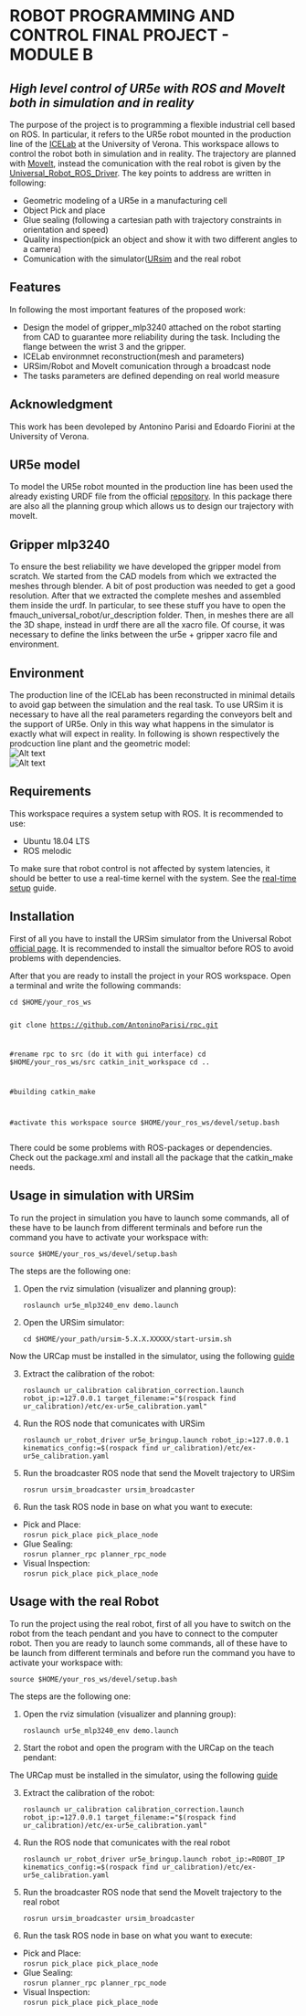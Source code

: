 <h1 class="code-line" data-line-start=0 data-line-end=1 ><a id="ROBOT_PROGRAMMING_AND_CONTROL_FINAL_PROJECT__MODULE_B_0"></a>ROBOT PROGRAMMING AND CONTROL FINAL PROJECT - MODULE B</h1>
<h2 class="code-line" data-line-start=2 data-line-end=3 ><a id="_High_level_control_of_UR5e_with_ROS_and_MoveIt_both_in_simulation_and_in_reality__2"></a><em>High level control of UR5e with ROS and MoveIt both in simulation and in reality</em></h2>
<p class="has-line-data" data-line-start="4" data-line-end="5">The purpose of the project is to programming a flexible industrial cell based on ROS. In particular, it refers to the UR5e robot mounted in the production line of the <a href="https://www.icelab.di.univr.it/">ICELab</a> at the University of Verona. This workspace allows to control the robot both in simulation and in reality. The trajectory are planned with <a href="https://moveit.ros.org/">MoveIt</a>, instead the comunication with the real robot is given by the <a href="https://github.com/UniversalRobots/Universal_Robots_ROS_Driver">Universal_Robot_ROS_Driver</a>. The key points to address are written in following:</p>
<ul>
<li class="has-line-data" data-line-start="6" data-line-end="7">Geometric modeling of a UR5e in a manufacturing cell</li>
<li class="has-line-data" data-line-start="7" data-line-end="8">Object Pick and place</li>
<li class="has-line-data" data-line-start="8" data-line-end="9">Glue sealing (following a cartesian path with trajectory constraints in orientation and speed)</li>
<li class="has-line-data" data-line-start="9" data-line-end="10">Quality inspection(pick an object and show it with two different angles to a camera)</li>
<li class="has-line-data" data-line-start="10" data-line-end="12">Comunication with the simulator(<a href="https://www.universal-robots.com/download/?query=">URsim</a> and the real robot</li>
</ul>
<h2 class="code-line" data-line-start=12 data-line-end=13 ><a id="Features_12"></a>Features</h2>
<p class="has-line-data" data-line-start="14" data-line-end="15">In following the most important features of the proposed work:</p>
<ul>
<li class="has-line-data" data-line-start="16" data-line-end="17">Design the model of gripper_mlp3240 attached on the robot starting from CAD to guarantee more reliability during the task. Including the flange between the wrist 3 and the gripper.</li>
<li class="has-line-data" data-line-start="17" data-line-end="18">ICELab environmnet reconstruction(mesh and parameters)</li>
<li class="has-line-data" data-line-start="18" data-line-end="19">URSim/Robot and MoveIt comunication through a broadcast node</li>
<li class="has-line-data" data-line-start="19" data-line-end="21">The tasks parameters are defined  depending on real world measure</li>
</ul>
<h2 class="code-line" data-line-start=21 data-line-end=22 ><a id="Acknowledgment_21"></a>Acknowledgment</h2>
<p class="has-line-data" data-line-start="22" data-line-end="23">This work has been devoleped by Antonino Parisi and Edoardo Fiorini at the University of Verona.</p>
<h2 class="code-line" data-line-start=24 data-line-end=25 ><a id="UR5e_model_24"></a>UR5e model</h2>
<p class="has-line-data" data-line-start="26" data-line-end="27">To model the UR5e robot mounted in the production line has been used the already existing URDF file from the official <a href="https://github.com/ros-industrial/universal_robot">repository</a>. In this package there are also all the planning group which allows us to design our trajectory with moveIt.</p>
<h2 class="code-line" data-line-start=27 data-line-end=28 ><a id="Gripper_mlp3240_27"></a>Gripper mlp3240</h2>
<p class="has-line-data" data-line-start="29" data-line-end="30">To ensure the best reliability we have developed the gripper model from scratch. We started from the CAD models from which we extracted the meshes through blender. A bit of post production was needed to get a good resolution. After that we extracted the complete meshes and assembled them inside the urdf. In particular, to see these stuff you have to open the fmauch_universal_robot/ur_description folder. Then, in meshes there are all the 3D shape, instead in urdf there are all the xacro file. Of course, it was necessary to define the links between the ur5e + gripper xacro file and environment.</p>
<h2 class="code-line" data-line-start=30 data-line-end=31 ><a id="Environment_30"></a>Environment</h2>
<p class="has-line-data" data-line-start="31" data-line-end="34">The production line of the ICELab has been reconstructed in minimal details to avoid gap between the simulation and the real task. To use URSim it is necessary to have all the real parameters regarding the conveyors belt and the support of UR5e. Only in this way what happens in the simulator is exactly what will expect in reality. In following is shown respectively the prodcuction line plant and the geometric model:<br>
<img src="image/modelloIceLab.png?raw=true" alt="Alt text" title="Production Line"><br> 
<img src="https://www.artemedialab.it/wp-content/uploads/2019/04/immagini-sfondo-1-700x400.jpg?aw=true" alt="Alt text" title="Geometric Model"></p>
<h2 class="code-line" data-line-start=36 data-line-end=37 ><a id="Requirements_36"></a>Requirements</h2>
<p class="has-line-data" data-line-start="38" data-line-end="39">This workspace requires a system setup with ROS. It is recommended to use:</p>
<ul>
<li class="has-line-data" data-line-start="40" data-line-end="41">Ubuntu 18.04 LTS</li>
<li class="has-line-data" data-line-start="41" data-line-end="43">ROS melodic</li>
</ul>
<p class="has-line-data" data-line-start="43" data-line-end="44">To make sure that robot control is not affected by system latencies, it should be better to use a real-time kernel with the system. See the <a href="https://github.com/UniversalRobots/Universal_Robots_ROS_Driver/blob/master/ur_robot_driver/doc/real_time.md">real-time setup</a> guide.</p>
<h2 class="code-line" data-line-start=45 data-line-end=46 ><a id="Installation_45"></a>Installation</h2>
<p class="has-line-data" data-line-start="47" data-line-end="48">First of all you have to install the URSim simulator from the Universal Robot <a href="https://www.universal-robots.com/download/software-e-series/simulator-linux/offline-simulator-e-series-ur-sim-for-linux-5110/">official page</a>. It is recommended to install the simualtor before ROS to avoid problems with dependencies.</p>
<p class="has-line-data" data-line-start="49" data-line-end="50">After that you are ready to install the project in your ROS workspace. Open a terminal and write the following commands:</p>
<pre><code class="has-line-data" data-line-start="52" data-line-end="67">cd $HOME/your_ros_ws

git clone https://github.com/AntoninoParisi/rpc.git

#rename rpc to src (do it with gui interface)
cd $HOME/your_ros_ws/src
catkin_init_workspace
cd ..

#building
catkin_make

#activate this workspace
source $HOME/your_ros_ws/devel/setup.bash
</code></pre>
<p class="has-line-data" data-line-start="68" data-line-end="69">There could be some problems with ROS-packages or dependencies. Check out the package.xml and install all the package that the catkin_make needs.</p>
<h2 class="code-line" data-line-start=70 data-line-end=71 ><a id="Usage_in_simulation_with_URSim_70"></a>Usage in simulation with URSim</h2>
<p class="has-line-data" data-line-start="72" data-line-end="73">To run the project in simulation you have to launch some commands, all of these have to be launch from different terminals and before run the command you have to activate your workspace with:</p>
<pre><code class="has-line-data" data-line-start="75" data-line-end="77">source $HOME/your_ros_ws/devel/setup.bash
</code></pre>
<p class="has-line-data" data-line-start="78" data-line-end="79">The steps are the following one:</p>
<ol>
<li class="has-line-data" data-line-start="80" data-line-end="84">
<p class="has-line-data" data-line-start="80" data-line-end="81">Open the rviz simulation (visualizer and planning group):</p>
<p class="has-line-data" data-line-start="82" data-line-end="83"><code>roslaunch ur5e_mlp3240_env demo.launch</code></p>
</li>
<li class="has-line-data" data-line-start="84" data-line-end="88">
<p class="has-line-data" data-line-start="84" data-line-end="85">Open the URSim simulator:</p>
<p class="has-line-data" data-line-start="86" data-line-end="87"><code>cd $HOME/your_path/ursim-5.X.X.XXXXX/start-ursim.sh</code></p>
</li>
</ol>
<p class="has-line-data" data-line-start="88" data-line-end="89">Now the URCap must be installed in the simulator, using the following <a href="https://github.com/UniversalRobots/Universal_Robots_ROS_Driver/blob/master/ur_robot_driver/doc/install_urcap_e_series.md">guide</a></p>
<ol start="3">
<li class="has-line-data" data-line-start="89" data-line-end="92">
<p class="has-line-data" data-line-start="89" data-line-end="90">Extract the calibration of the robot:</p>
<p class="has-line-data" data-line-start="91" data-line-end="92"><code>roslaunch ur_calibration calibration_correction.launch robot_ip:=127.0.0.1 target_filename:=&quot;$(rospack find ur_calibration)/etc/ex-ur5e_calibration.yaml&quot;</code></p>
</li>
<li class="has-line-data" data-line-start="92" data-line-end="95">
<p class="has-line-data" data-line-start="92" data-line-end="93">Run the ROS node that comunicates with URSim</p>
<p class="has-line-data" data-line-start="94" data-line-end="95"><code>roslaunch ur_robot_driver ur5e_bringup.launch robot_ip:=127.0.0.1 kinematics_config:=$(rospack find ur_calibration)/etc/ex-ur5e_calibration.yaml</code></p>
</li>
<li class="has-line-data" data-line-start="95" data-line-end="99">
<p class="has-line-data" data-line-start="95" data-line-end="96">Run the broadcaster ROS node that send the MoveIt trajectory to URSim</p>
<p class="has-line-data" data-line-start="97" data-line-end="98"><code>rosrun ursim_broadcaster ursim_broadcaster</code></p>
</li>
<li class="has-line-data" data-line-start="99" data-line-end="100">
<p class="has-line-data" data-line-start="99" data-line-end="100">Run the task ROS node in base on what you want to execute:</p>
</li>
</ol>
<ul>
<li class="has-line-data" data-line-start="100" data-line-end="102">Pick and Place:<br>
<code>rosrun pick_place pick_place_node</code></li>
<li class="has-line-data" data-line-start="102" data-line-end="104">Glue Sealing:<br>
<code>rosrun planner_rpc planner_rpc_node</code></li>
<li class="has-line-data" data-line-start="104" data-line-end="107">Visual Inspection:<br>
<code>rosrun pick_place pick_place_node</code></li>
</ul>
<h2 class="code-line" data-line-start=107 data-line-end=108 ><a id="Usage_with_the_real_Robot_107"></a>Usage with the real Robot</h2>
<p class="has-line-data" data-line-start="109" data-line-end="110">To run the project using the real robot, first of all you have to switch on the robot from the teach pendant and you have to connect to the computer robot. Then you are ready to launch some commands, all of these have to be launch from different terminals and before run the command you have to activate your workspace with:</p>
<pre><code class="has-line-data" data-line-start="112" data-line-end="114">source $HOME/your_ros_ws/devel/setup.bash
</code></pre>
<p class="has-line-data" data-line-start="115" data-line-end="116">The steps are the following one:</p>
<ol>
<li class="has-line-data" data-line-start="117" data-line-end="121">
<p class="has-line-data" data-line-start="117" data-line-end="118">Open the rviz simulation (visualizer and planning group):</p>
<p class="has-line-data" data-line-start="119" data-line-end="120"><code>roslaunch ur5e_mlp3240_env demo.launch</code></p>
</li>
<li class="has-line-data" data-line-start="121" data-line-end="122">
<p class="has-line-data" data-line-start="121" data-line-end="122">Start the robot and open the program with the URCap on the teach pendant:</p>
</li>
</ol>
<p class="has-line-data" data-line-start="124" data-line-end="125">The URCap must be installed in the simulator, using the following <a href="https://github.com/UniversalRobots/Universal_Robots_ROS_Driver/blob/master/ur_robot_driver/doc/install_urcap_e_series.md">guide</a></p>
<ol start="3">
<li class="has-line-data" data-line-start="125" data-line-end="128">
<p class="has-line-data" data-line-start="125" data-line-end="126">Extract the calibration of the robot:</p>
<p class="has-line-data" data-line-start="127" data-line-end="128"><code>roslaunch ur_calibration calibration_correction.launch robot_ip:=127.0.0.1 target_filename:=&quot;$(rospack find ur_calibration)/etc/ex-ur5e_calibration.yaml&quot;</code></p>
</li>
<li class="has-line-data" data-line-start="128" data-line-end="131">
<p class="has-line-data" data-line-start="128" data-line-end="129">Run the ROS node that comunicates with the real robot</p>
<p class="has-line-data" data-line-start="130" data-line-end="131"><code>roslaunch ur_robot_driver ur5e_bringup.launch robot_ip:=ROBOT_IP kinematics_config:=$(rospack find ur_calibration)/etc/ex-ur5e_calibration.yaml</code></p>
</li>
<li class="has-line-data" data-line-start="131" data-line-end="135">
<p class="has-line-data" data-line-start="131" data-line-end="132">Run the broadcaster ROS node that send the MoveIt trajectory to the real robot</p>
<p class="has-line-data" data-line-start="133" data-line-end="134"><code>rosrun ursim_broadcaster ursim_broadcaster</code></p>
</li>
<li class="has-line-data" data-line-start="135" data-line-end="136">
<p class="has-line-data" data-line-start="135" data-line-end="136">Run the task ROS node in base on what you want to execute:</p>
</li>
</ol>
<ul>
<li class="has-line-data" data-line-start="136" data-line-end="138">Pick and Place:<br>
<code>rosrun pick_place pick_place_node</code></li>
<li class="has-line-data" data-line-start="138" data-line-end="140">Glue Sealing:<br>
<code>rosrun planner_rpc planner_rpc_node</code></li>
<li class="has-line-data" data-line-start="140" data-line-end="142">Visual Inspection:<br>
<code>rosrun pick_place pick_place_node</code></li>
</ul>
